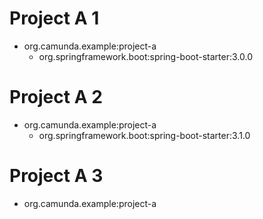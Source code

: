 # Project A 1

* org.camunda.example:project-a
  * org.springframework.boot:spring-boot-starter:3.0.0
  
# Project A 2

* org.camunda.example:project-a
  * org.springframework.boot:spring-boot-starter:3.1.0
  
# Project A 3

* org.camunda.example:project-a